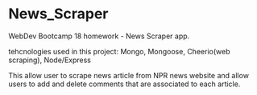 # News_Scraper
WebDev Bootcamp 18 homework - News Scraper app.

tehcnologies used in this project: Mongo, Mongoose, Cheerio(web scraping), Node/Express

This allow user to scrape news article from NPR news website and allow users to add and delete comments that are associated to each article.



